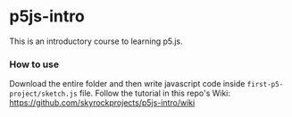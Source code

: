 # p5js-intro
This is an introductory course to learning p5.js.

### How to use
Download the entire folder and then write javascript code inside `first-p5-project/sketch.js` file. Follow the tutorial in this repo's Wiki: https://github.com/skyrockprojects/p5js-intro/wiki
